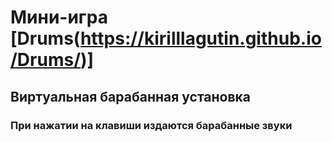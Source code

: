 # Мини-игра [Drums(https://kirilllagutin.github.io/Drums/)]
## Виртуальная барабанная установка
### При нажатии на клавиши издаются барабанные звуки
